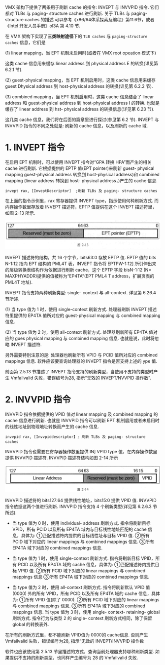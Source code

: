 
VMX 架构下提供了两条用于刷新 cache 的指令: INVEPT 与 INVVPID 指令. 它们都对 TLBs 与 paging- structure caches 进行刷新. 关于 TLBs 与 paging-structure caches 的描述 可以参考《x86/64体系探索及编程》第11.6节，或者《Intel 开发人员手册》ol3A 第 4.10 节. 

在 VMX 架构下实现了**三类映射途径**下的 `TLB caches` 与 `paging-structure caches` 信息，它们是

(1) linear mapping，当 EPT 机制未启用时(或者在 VMX root opeation 模式下)

这类 cache 信息用来缓存 linear address 到 physical address E 的转换(详见第 6.2.1 节). 

(2) guest-physical mapping，当 EPT 机制启用时，这类 cache 信息用来缓存 guest  Dhysical address 到 host-physical address 的转换(详见第 6.2.2 节). 

(3) combined mapping，当 EPT 机制启用时，这类 cache 信息结合了 linear address 和 guest-physical address 到 host-physical address I 的转换. 也就是缓存了 linear address 到 hst- physical address 的转换信息(详见第 6.23 节). 

这几类 cache 信息，我们将在后面的篇章里进行探讨(参见第 6.2 节). INVEPT 与  INVVPID 指令的不同之处就是: 刷新的 cache 信息，以及刷新的 cache 域. 

# 1. INVEPT 指令

在启用 EPT 机制时，可以使用 INVEPT 指今对“GPA 转换 HPA”而产生的相关 cache 进行刷新. 它根据提供的 EPTP 值(EPT pointer)来刷新 guest- physical mapping  guest-physical address 转换到 host-physical address)和 combined mapping (linear address 转换到 host- physical address，)产生的 cache 信息. 

```
invept rax, [InveptDescriptor]  ;刷新 TLBs 及 paging- structure caches
```

在上面的指令示例里，rax 寄存器提供 INVEPT type，指示使用何种刷新方式. 而内存操作数里存放着 INVEPT 描述符，EPTP 值提供在这个 INVEPT 描述符里，如图 2-13 所示. 

![2021-04-07-14-30-03.png](./images/2021-04-07-14-30-03.png)

INVEPT 描述符的结构，共 16 个字节，bits63:0 存放 EPTP 值. EPTP 值的 bits N-1:12 指向 EPT 结构的 PML4T 表，INVEPT 指令将 EPTPW-1:12] 所引伸出来的层级转换表结构作为依据进行刷新 cache，这个 EPTP 字段 bisN-1:12 (N= MAXPHYADDR)提供的值被称为“EP4TA”(EPT PML4 T address，扩展页表的 PML4T 地址). 

INVEPT 指令支持两种刷新类型: single- context 与 all-context. 详见第 6.26.4 节所述. 

(1) 当 type 值为 1 时，使用 single-context 刷新方式. 处理器刷新 INVEPT 描述符里提供的 EP4TA 值所对应的 guest-physical mapping 与 combined mapping 信息. 

(2) 当 type 值为 2 时，使用 all-context 刷新方式. 处理器刷新所有 EP4TA 值对应的 gues physical mapping 与 combined mapping 信息. 也就是说，此时将忽略 INVEPT 描述符. 

另外需要特别注意的是: 处理器也刷新所有 VPID 与 PCID 值所对应的 combined  mappings 信息. 软件应该要查询处理器的 INVEPT 指令是否支持上述的 ype 值. 

前面第 2.5.13 节描述了 INVEPT 指令支持的刷新类型，当使用不支持的类型时产生  Vmfailvalid 失败，错误编号为28, 指示“无效的 INVEPT/NVVPID 操作数”. 

# 2. INVVPID 指令

INVVPID 指令依据提供的 VPID 值对 linear mapping 及 combined mapping 的 cache 信息进行刷新. 也就是 INVVPID 指令可以刷新 EPT 机制启用或者未启用时的线性地址到物理地址转换而产生的 cache 信息. 

```
invvpid rax, [Invvpiddescriptor】; 刷新 TLBs 及 paging- structure caches
```

INVVPID 指令也需要在寄存器操作数里提供 IN] VPID type 值，在内存操作数里提供 INVVPID 描述符. INVVPID 描述符结构如图 2-14 所示

![2021-04-07-14-31-52.png](./images/2021-04-07-14-31-52.png)

INVVPID 描述符的 bits127:64 提供线性地址，bits15:0 提供 VPID 值. INVVPID 指令依据这两个值进行刷新. INVVPID 指令支持 4 个刷新类型(详见第 6.2.6.3 节所述). 

* 当 type 值为 0 时，使用 individual- address 刷新方式. 指令将刷新目标 VPID，所有 PCID 以及所有 EP4TA 域内与目标线性地址匹配的 cache 信息，具体为: ①匹配描述符内提供的目标线性址与目标 VPID 值. ②所有 PCID 域下对应的 linear mappings 与 combined mappings 信息. ③所有 EP4TA 域下对应的 combined mappings 信息. 

* 当 type 值为 1 时，使用 single-context 刷新方式. 指令将刷新目标 VPID，所有 PCID 以及所有 EP4TA 域的 cache 信息，具体为: ①匹配描述符内提供目标 VPID 值. ②所有 PCID 域下对应的 linear mappings 与 combined mappings 信息 ③所有 EP4TA 域下对应的 combined mappings 信息. 

* 当 type 值为 2 时，使用 all-context 刷新方式. 指令将刷新默认 VPID 值(0000) 外的所有 VPID，所有 PCID 以及所有 EP4TA 域的 cache 信息，具体为: ①所有 VPID 值(除了 0000). ②所有 PCID 域下对应的 linear mappings 与 combined mappings 信息. ③所有 EP4TA 域下对应的 combined mappings 信息. 当 type 值为 3 时，使用 single- context- retaining- global 刷新方式. 指令行为与类型 2 的 single- context 刷新方式相同，除了保留 global 的转换表外. 

在所有的刷新方式里，都不能刷新 VPID值为 0000的 cache信息. 否则产生  Vmfailvalid 失败，错误编号为28, 指示“无效的 INVEPT/INVVPID 操作数

软件也应该使用第 2.5.13 节里描述的方式，查询当前处理器支持哪种刷新类型. 如果提供不支持的刷新类型，也同样产生编号为 28 的 Vmfailvalid 失败. 

